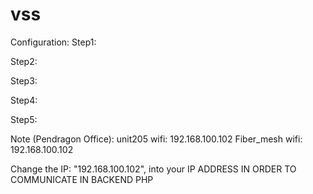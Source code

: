# vss
Configuration:
Step1:

Step2:

Step3:

Step4:

Step5:

Note (Pendragon Office):
unit205 wifi: 192.168.100.102
Fiber_mesh wifi: 192.168.100.102

Change the IP: "192.168.100.102", into your IP ADDRESS IN ORDER TO COMMUNICATE IN BACKEND PHP
